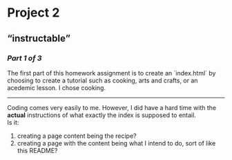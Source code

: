 <!DOCTYPE md>
  <h1><b>Project 2</b></h1>
  <h2><q>instructable</q></h2>
  <h3><i>Part 1 of 3</i></h3>
    <p>The first part of this homework assignment is to create an `index.html` by choosing to create a tutorial such as cooking, arts and crafts, or an acedemic lesson. I chose cooking.</p>
  <hr />
  <p>Coding comes very easily to me. However, I did have a hard time with the <b>actual</b> instructions of what exactly the index is supposed to entail.<br />
  Is it:
    <ol>
      <li>creating a page content being the recipe?</li>
      <li>creating a page with the content being what I intend to do, sort of like this README?</li></P>
